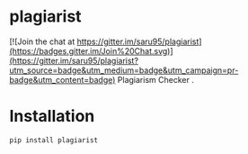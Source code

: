 # plagiarist

[![Join the chat at https://gitter.im/saru95/plagiarist](https://badges.gitter.im/Join%20Chat.svg)](https://gitter.im/saru95/plagiarist?utm_source=badge&utm_medium=badge&utm_campaign=pr-badge&utm_content=badge)
Plagiarism Checker .

# Installation
```
pip install plagiarist
```
